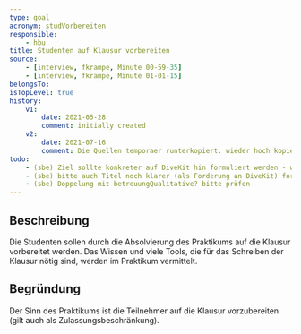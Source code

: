 ```yaml
---
type: goal
acronym: studVorbereiten
responsible: 
    - hbu
title: Studenten auf Klausur vorbereiten
source:
    - [interview, fkrampe, Minute 00-59-35]
    - [interview, fkrampe, Minute 01-01-15]
belongsTo:
isTopLevel: true
history:
    v1:
        date: 2021-05-28
        comment: initially created
    v2:
        date: 2021-07-16
        comment: Die Quellen temporaer runterkopiert. wieder hoch kopiert
todo:
    - (sbe) Ziel sollte konkreter auf DiveKit hin formuliert werden - was heißt das für DiveKit?
    - (sbe) bitte auch Titel noch klarer (als Forderung an DiveKit) formulieren 
    - (sbe) Doppelung mit betreuungQualitative? bitte prüfen
---
```


## Beschreibung

Die Studenten sollen durch die Absolvierung des Praktikums auf die Klausur vorbereitet werden.
Das Wissen und viele Tools, die für das Schreiben der Klausur nötig sind, werden im Praktikum vermittelt.

## Begründung

Der Sinn des Praktikums ist die Teilnehmer auf die Klausur vorzubereiten (gilt auch als Zulassungsbeschränkung).

